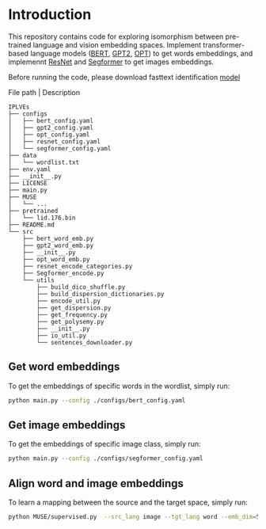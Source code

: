 # Introduction

This repository contains code for exploring isomorphism between pre-trained language and vision embedding spaces. Implement transformer-based language models ([BERT](https://arxiv.org/abs/1810.04805), [GPT2](https://d4mucfpksywv.cloudfront.net/better-language-models/language-models.pdf), [OPT](https://arxiv.org/abs/2205.01068)) to get words embeddings, and implemennt [ResNet](https://arxiv.org/abs/1512.03385) and [Segformer](https://arxiv.org/abs/2105.15203) to get images embeddings.

Before running the code, please download fasttext identification [model](https://fasttext.cc/docs/en/language-identification.html)

File path | Description
```
IPLVEs
├── configs
│   ├── bert_config.yaml
│   ├── gpt2_config.yaml
│   ├── opt_config.yaml
│   ├── resnet_config.yaml
│   └── segformer_config.yaml
├── data
│   └── wordlist.txt
├── env.yaml
├── __init__.py
├── LICENSE
├── main.py
├── MUSE
│   └── ...
├── pretrained
│   └── lid.176.bin
├── README.md
└── src
    ├── bert_word_emb.py
    ├── gpt2_word_emb.py
    ├── __init__.py
    ├── opt_word_emb.py
    ├── resnet_encode_categories.py
    ├── Segformer_encode.py
    └── utils
        ├── build_dico_shuffle.py
        ├── build_dispersion_dictionaries.py
        ├── encode_util.py
        ├── get_dispersion.py
        ├── get_frequency.py
        ├── get_polysemy.py
        ├── __init__.py
        ├── io_util.py
        └── sentences_downloader.py
```

## Get word embeddings

To get the embeddings of specific words in the wordlist, simply run:
```bash
python main.py --config ./configs/bert_config.yaml
```
## Get image embeddings
To get the embeddings of specific image class, simply run:
```bash
python main.py --config ./configs/segformer_config.yaml
```
## Align word and image embeddings
To learn a mapping between the source and the target space, simply run:
```bash
python MUSE/supervised.py  --src_lang image --tgt_lang word --emb_dim=512 --seed 42 --dico_train train_dict_path --dico_eval eval_dict_path --src_emb source_emb_path --tgt_emb target_emb_path --normalize_embeddings center --n_refinement 0;  
```
